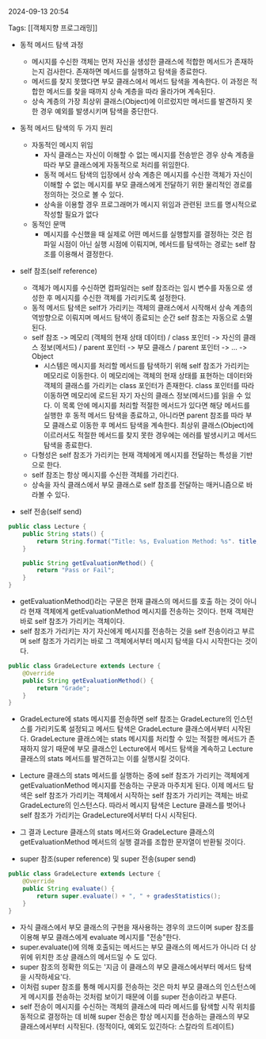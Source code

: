 
2024-09-13 20:54

Tags: [[객체지향 프로그래밍]]


- 동적 메서드 탐색 과정
	- 메시지를 수신한 객체는 먼저 자신을 생성한 클래스에 적합한 메서드가 존재하는지 검사한다. 존재하면 메서드를 실행하고 탐색을 종료한다.
	- 메서드를 찾지 못했다면 부모 클래스에서 메서드 탐색을 계속한다. 이 과정은 적합한 메서드를 찾을 때까지 상속 계층을 따라 올라가며 계속된다.
	- 상속 계층의 가장 최상위 클래스(Object)에 이르렀지만 메서드를 발견하지 못한 경우 예외를 발생시키며 탐색을 중단한다.

- 동적 메서드 탐색의 두 가지 원리
	- 자동적인 메시지 위임
		- 자식 클래스는 자신이 이해할 수 없는 메시지를 전송받은 경우 상속 계층을 따라 부모 클래스에게 자동적으로 처리를 위임한다.
		- 동적 메서드 탐색의 입장에서 상속 계층은 메시지를 수신한 객체가 자신이 이해할 수 없는 메시지를 부모 클래스에게 전달하기 위한 물리적인 경로를 정의하는 것으로 볼 수 있다.
		- 상속을 이용할 경우 프로그래머가 메시지 위임과 관련된 코드를 명시적으로 작성할 필요가 없다
	- 동적인 문맥
		- 메시지를 수신했을 때 실제로 어떤 메서드를 실행할지를 결정하는 것은 컴파일 시점이 아닌 실행 시점에 이뤄지며, 메서드를 탐색하는 경로는 self 참조를 이용해서 결정한다.

- self 참조(self reference)
	- 객체가 메시지를 수신하면 컴파일러는 self 참조라는 임시 변수를 자동으로 생성한 후 메시지를 수신한 객체를 가리키도록 설정한다.
	- 동적 메서드 탐색은 self가 가리키는 객체의 클래스에서 시작해서 상속 계층의 역방향으로 이뤄지며 메서드 탐색이 종료되는 순간 self 참조는 자동으로 소멸된다.
	- self 참조 -> 메모리 (객체의 현재 상태 데이터) / class 포인터 -> 자신의 클래스 정보(메서드) / parent 포인터 -> 부모 클래스 / parent 포인터 -> ... -> Object
		- 시스템은 메시지를 처리할 메서드를 탐색하기 위해 self 참조가 가리키는 메모리로 이동한다. 이 메모리에는 객체의 현재 상태를 표현하는 데이터와 객체의 클래스를 가리키는 class 포인터가 존재한다. class 포인터를 따라 이동하면 메모리에 로드된 자기 자신의 클래스 정보(메서드)를 읽을 수 있다. 이 목록 안에 메시지를 처리할 적절한 메서드가 있다면 해당 메서드를 실행한 후 동적 메서드 탐색을 종료하고, 아니라면 parent 참조를 따라 부모 클래스로 이동한 후 메서드 탐색을 계속한다. 최상위 클래스(Object)에 이르러서도 적절한 메서드를 찾지 못한 경우에는 에러를 발생시키고 메서드 탐색을 종료한다.
	- 다형성은 self 참조가 가리키는 현재 객체에게 메시지를 전달하는 특성을 기반으로 한다.
	- self 참조는 항상 메시지를 수신한 객체를 가리킨다.
	- 상속을 자식 클래스에서 부모 클래스로 self 참조를 전달하는 매커니즘으로 바라볼 수 있다.


- self 전송(self send)
```java
public class Lecture {
	public String stats() {
		return String.format("Title: %s, Evaluation Method: %s". title, getEvaluationMethod());
	}

	public String getEvaluationMethod() {
		return "Pass or Fail";
	}
}
```
- getEvaluationMethod()라는 구문은 현재 클래스의 메서드를 호출 하는 것이 아니라 현재 객체에게 getEvaluationMethod 메시지를 전송하는 것이다. 현재 객체란 바로 self 참조가 가리키는 객체이다.
- self 참조가 가리키는 자기 자신에게 메시지를 전송하는 것을 self 전송이라고 부르며 self 참조가 가리키는 바로 그 객체에서부터 메시지 탐색을 다시 시작한다는 것이다.

```java
public class GradeLecture extends Lecture {
	@Override
	public String getEvaluationMethod() {
		return "Grade";
	}
}
```
- GradeLecture에 stats 메시지를 전송하면 self 참조는 GradeLecture의 인스턴스를 가리키도록 설정되고 메서드 탐색은 GradeLecture 클래스에서부터 시작된다. GradeLecture 클래스에는 stats 메시지를 처리할 수 있는 적절한 메서드가 존재하지 않기 때문에 부모 클래스인 Lecture에서 메서드 탐색을 계속하고 Lecture 클래스의 stats 메서드를 발견하고는 이를 실행시킬 것이다.
- Lecture 클래스의 stats 메서드를 실행하는 중에 self 참조가 가리키는 객체에게 getEvaluationMethod 메시지를 전송하는 구문과 마주치게 된다. 이제 메서드 탐색은 self 참조가 가리키는 객체에서 시작하는 self 참조가 가리키는 객체는 바로 GradeLecture의 인스턴스다. 따라서 메시지 탐색은 Lecture 클래스를 벗어나 self 참조가 가리키는 GradeLecture에서부터 다시 시작된다.
- 그 결과 Lecture 클래스의 stats 메서드와 GradeLecture 클래스의 getEvaluationMethod 메서드의 실행 결과를 조합한 문자열이 반환될 것이다.

- super 참조(super reference) 및 super 전송(super send)
```java
public class GradeLecture extends Lecture {
	@Override
	public String evaluate() {
		return super.evaluate() + ", " + gradesStatistics();
	}
}
```
- 자식 클래스에서 부모 클래스의 구현을 재사용하는 경우의 코드이며 super 참조를 이용해 부모 클래스에게 evaluate 메시지를 "전송"한다.
- super.evaluate()에 의해 호출되는 메서드는 부모 클래스의 메서드가 아니라 더 상위에 위치한 조상 클래스의 메서드일 수 도 있다.
- super 참조의 정확한 의도는 '지금 이 클래스의 부모 클래스에서부터 메서드 탐색을 시작하세요'다.
- 이처럼 super 참조를 통해 메시지를 전송하는 것은 마치 부모 클래스의 인스턴스에게 메시지를 전송하는 것처럼 보이기 때문에 이를 super 전송이라고 부른다.
- self 전송이 메시지를 수신하는 객체의 클래스에 따라 메서드를 탐색할 시작 위치를 동적으로 결정하는 데 비해 super 전송은 항상 메시지를 전송하는 클래스의 부모 클래스에서부터 시작된다. (정적이다, 예외도 있긴하다: 스칼라의 트레이트)
